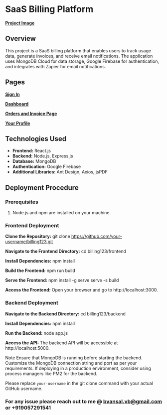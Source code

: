 # SaaS Billing Platform

[**Project Image**](https://drive.google.com/file/d/1Sj9znZTGLH7mQFb6p2X1SAVTLH49krWz/view?usp=sharing)

## Overview

This project is a SaaS billing platform that enables users to track usage data, generate invoices, and receive email notifications. The application uses MongoDB Cloud for data storage, Google Firebase for authentication, and integrates with Zapier for email notifications.

## Pages

[**Sign In**](https://drive.google.com/file/d/1RInZQryh93Ak4KfTXko3WTPXAJbUcNQT/view?usp=sharing) 

[**Dashboard**](https://drive.google.com/file/d/1nWq2S3YgXRLryBBkITB_qlYaCEuR2zGZ/view?usp=sharing)

[**Orders and Invoice Page**](https://drive.google.com/file/d/1Iuhzd0w4lcXd7n28vjQsy2mitF_g72pA/view?usp=sharing)

[**Your Profile**](https://drive.google.com/file/d/1N8wNhGxcPYz4vJS5fMluxVjOADe1knty/view?usp=sharing)

## Technologies Used

- **Frontend:** React.js
- **Backend:** Node.js, Express.js
- **Database:** MongoDB
- **Authentication:** Google Firebase
- **Additional Libraries:** Ant Design, Axios, jsPDF

## Deployment Procedure

### Prerequisites

1. Node.js and npm are installed on your machine.

### Frontend Deployment

**Clone the Repository:**
git clone https://github.com/your-username/billing123.git

**Navigate to the Frontend Directory:**
cd billing123/frontend

**Install Dependencies:**
npm install

**Build the Frontend:**
npm run build

**Serve the Frontend:**
npm install -g serve
serve -s build

**Access the Frontend:**
Open your browser and go to http://localhost:3000.

### Backend Deployment
**Navigate to the Backend Directory:**
cd billing123/backend

**Install Dependencies:**
npm install

**Run the Backend:**
node app.js

**Access the API:**
The backend API will be accessible at http://localhost:5000.

Note
Ensure that MongoDB is running before starting the backend.
Customize the MongoDB connection string and port as per your requirements.
If deploying in a production environment, consider using process managers like PM2 for the backend.

Please replace `your-username` in the git clone command with your actual GitHub username.



### For any issue please reach out to me @ bvansal.vb@gmail.com or +919057291541

